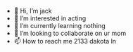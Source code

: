 - 👋 Hi, I’m jack
- 👀 I’m interested in acting
- 🌱 I’m currently learning nothing
- 💞️ I’m looking to collaborate on ur mom
- 📫 How to reach me 2133 dakota ln

<!---
theonemaker/theonemaker is a ✨ special ✨ repository because its `README.md` (this file) appears on your GitHub profile.
You can click the Preview link to take a look at your changes.
--->
